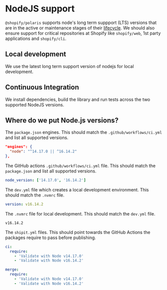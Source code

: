 # NodeJS support

`@shopify/polaris` supports node's long term suppport (LTS) versions that are in the active or maintenance stages of their [lifecycle](https://nodejs.org/en/about/releases/). We should also ensure support for critical repositories at Shopify like `shopify/web`, 1st party applications and `shopify/cli`.

## Local development

We use the latest long term support version of nodejs for local development.

## Continuous Integration

We install dependencies, build the library and run tests across the two supported NodeJS versions.

## Where do we put Node.js versions?

The `package.json` engines. This should match the `.github/workflows/ci.yml` and list all supported versions.

```json
"engines": {
  "node": "^14.17.0 || ^16.14.2"
},
```

The GitHub actions `.github/workflows/ci.yml` file. This should match the `package.json` and list all supported versions.

```yml
node_version: ['14.17.0', '16.14.2']
```

The `dev.yml` file which creates a local development environment. This should match the `.nvmrc` file.

```yml
version: v16.14.2
```

The `.nvmrc` file for local development. This should match the `dev.yml` file.

```
v16.14.2
```

The `shipit.yml` files. This should point towards the GitHub Actions the packages require to pass before publishing.

```yml
ci:
  require:
    - 'Validate with Node v14.17.0'
    - 'Validate with Node v16.14.2'

merge:
  require:
    - 'Validate with Node v14.17.0'
    - 'Validate with Node v16.14.2'
```
